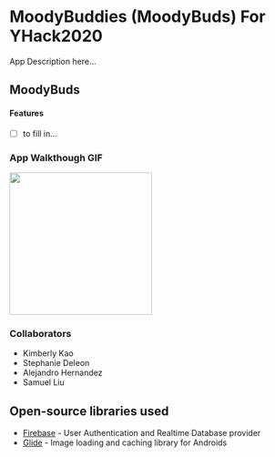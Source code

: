# MoodyBuddies (MoodyBuds) For YHack2020
App Description here...

## MoodyBuds

#### Features
- [ ] to fill in...

### App Walkthough GIF

<img src="" width=250><br>

### Collaborators
- Kimberly Kao
- Stephanie Deleon
- Alejandro Hernandez
- Samuel Liu

## Open-source libraries used
- [Firebase](https://firebase.google.com/) - User Authentication and Realtime Database provider
- [Glide](https://github.com/bumptech/glide) - Image loading and caching library for Androids
